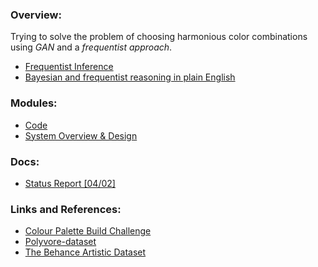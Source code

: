 ### Overview:

Trying to solve the problem of choosing harmonious color combinations using _GAN_ and a _frequentist approach_.

- [Frequentist Inference](https://en.wikipedia.org/wiki/Frequentist_inference)
- [Bayesian and frequentist reasoning in plain English](https://stats.stackexchange.com/questions/22/bayesian-and-frequentist-reasoning-in-plain-english)

### Modules:

- [Code](https://github.com/anicksaha/color-recommender/tree/master/code)
- [System Overview & Design](https://github.com/anicksaha/color-recommender/blob/master/others/system-design.md)

### Docs:

- [Status Report [04/02]](https://github.com/anicksaha/color-recommender/blob/master/submissions/Project%20Status%20Report.pdf)

### Links and References:

- [Colour Palette Build Challenge](https://www.youtube.com/watch?v=U2f0vZ5cHF4)
- [Polyvore-dataset](https://github.com/xthan/polyvore-dataset)
- [The Behance Artistic Dataset](https://bam-dataset.org/)


